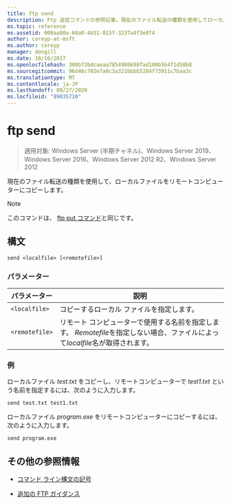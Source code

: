 ```yaml
---
title: ftp send
description: Ftp 送信コマンドの参照記事。現在のファイル転送の種類を使用してローカルファイルをリモートコンピューターにコピーします。
ms.topic: reference
ms.assetid: 000aa80a-60a0-4b51-815f-3237a4f3e0f4
author: coreyp-at-msft
ms.author: coreyp
manager: dongill
ms.date: 10/16/2017
ms.openlocfilehash: 300b73bdcaeaa7854980698fad100b5b4f1d58b8
ms.sourcegitcommit: 96d46c702e7a9c3a321bbbb5284f73911c7baa3c
ms.translationtype: MT
ms.contentlocale: ja-JP
ms.lasthandoff: 08/27/2020
ms.locfileid: "89035710"
---
```

# <a name="ftp-send"></a>ftp send

> 適用対象: Windows Server (半期チャネル)、Windows Server 2019、Windows Server 2016、Windows Server 2012 R2、Windows Server 2012

現在のファイル転送の種類を使用して、ローカルファイルをリモートコンピューターにコピーします。

> [!NOTE]
> このコマンドは、 [ftp put コマンド](ftp-put.md)と同じです。

## <a name="syntax"></a>構文

```
send <localfile> [<remotefile>]
```

### <a name="parameters"></a>パラメーター

| パラメーター | 説明 |
| --------- | ----------- |
| `<localfile>` | コピーするローカル ファイルを指定します。 |
| `<remotefile>` | リモート コンピューターで使用する名前を指定します。 *Remotefile*を指定しない場合、ファイルによって*localfile*名が取得されます。 |

### <a name="examples"></a>例

ローカルファイル *test.txt* をコピーし、リモートコンピューターで *test1.txt* という名前を指定するには、次のように入力します。

```
send test.txt test1.txt
```

ローカルファイル *program.exe* をリモートコンピューターにコピーするには、次のように入力します。

```
send program.exe
```

## <a name="additional-references"></a>その他の参照情報

- [コマンド ライン構文の記号](command-line-syntax-key.md)

- [追加の FTP ガイダンス](/previous-versions/orphan-topics/ws.10/cc756013(v=ws.10))
